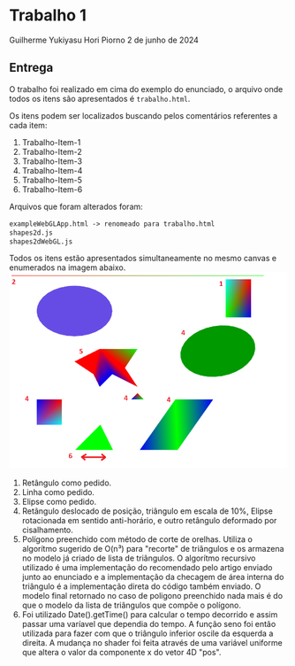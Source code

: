 # Trabalho 1

Guilherme Yukiyasu Hori Piorno
2 de junho de 2024

## Entrega
  O trabalho foi realizado em cima do exemplo do enunciado, o arquivo onde todos os itens são apresentados é `trabalho.html`.
  
Os itens podem ser localizados buscando pelos comentários referentes a cada item:
1. Trabalho-Item-1
2. Trabalho-Item-2
3. Trabalho-Item-3
4. Trabalho-Item-4
5. Trabalho-Item-5
6. Trabalho-Item-6

Arquivos que foram alterados foram:
```
exampleWebGLApp.html -> renomeado para trabalho.html
shapes2d.js
shapes2dWebGL.js
```


Todos os itens estão apresentados simultaneamente no mesmo canvas e enumerados na imagem abaixo.
![Canvas.](/Imagem.png)

1. Retângulo como pedido.
2. Linha como pedido.
3. Elipse como pedido.
4. Retângulo deslocado de posição, triângulo em escala de 10%, Elipse rotacionada em sentido anti-horário, e outro retângulo deformado por cisalhamento.
5. Polígono preenchido com método de corte de orelhas. Utiliza o algorítmo sugerido de O(n³) para "recorte" de triângulos e os armazena no modelo já criado de lista de triângulos. O algorítmo recursivo utilizado é uma implementação do recomendado pelo artigo enviado junto ao enunciado e a implementação da checagem de área interna do triângulo é a implementação direta do código também enviado. O modelo final retornado no caso de poligono preenchido nada mais é do que o modelo da lista de triângulos que compõe o polígono.
6. Foi utilizado Date().getTime() para calcular o tempo decorrido e assim passar uma varíavel que dependia do tempo. A função seno foi então utilizada para fazer com que o triângulo inferior oscile da esquerda a direita. A mudança no shader foi feita através de uma variável uniforme que altera o valor da componente x do vetor 4D "pos".
